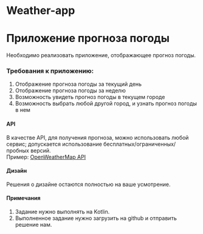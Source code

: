 # Weather-app

# Приложение прогноза погоды
Необходимо реализовать приложение, отображающее прогноз погоды.

### Требования к приложению:
1. Отображение прогноза погоды за текущий день
2. Отображение прогноза погоды за неделю
3. Возможность увидеть прогноз погоды в текущем городе
4. Возможность выбрать любой другой город, и узнать прогноз погоды в нем

#### API
В качестве API, для получения прогноза, можно использовать любой сервис; допускается использование бесплатных/ограниченных/пробных версий.\
Пример: [OpenWeatherMap API](https://openweathermap.org/api)

#### Дизайн
Решения о дизайне остаются полностью на ваше усмотрение.

#### Примечания
1. Задание нужно выполнять на Kotlin.
2. Выполненное задание нужно загрузить на github и отправить решение нам.
